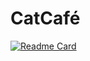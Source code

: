 # CatCafé

[![Readme Card](https://github-readme-stats.vercel.app/api/pin/?username=aninhabort&repo=github-readme-stats)](https://github.com/aninhabort/github-readme-stats)
